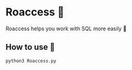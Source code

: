 # Roaccess 👻
Roaccess helps you work with SQL more easily 🦾

## How to use 🤘

```bash
python3 Roaccess.py
```
